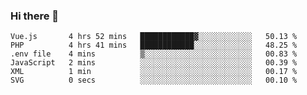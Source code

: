 ### Hi there 👋

<!--START_SECTION:waka-->

```text
Vue.js       4 hrs 52 mins   ████████████▓░░░░░░░░░░░░   50.13 %
PHP          4 hrs 41 mins   ████████████░░░░░░░░░░░░░   48.25 %
.env file    4 mins          ▒░░░░░░░░░░░░░░░░░░░░░░░░   00.83 %
JavaScript   2 mins          ░░░░░░░░░░░░░░░░░░░░░░░░░   00.39 %
XML          1 min           ░░░░░░░░░░░░░░░░░░░░░░░░░   00.17 %
SVG          0 secs          ░░░░░░░░░░░░░░░░░░░░░░░░░   00.10 %
```

<!--END_SECTION:waka-->

<!--
**Jonas-VanHaeken/Jonas-VanHaeken** is a ✨ _special_ ✨ repository because its `README.md` (this file) appears on your GitHub profile.

Here are some ideas to get you started:

- 🔭 I’m currently working on ...
- 🌱 I’m currently learning ...
- 👯 I’m looking to collaborate on ...
- 🤔 I’m looking for help with ...
- 💬 Ask me about ...
- 📫 How to reach me: ...
- 😄 Pronouns: ...
- ⚡ Fun fact: ...
-->
